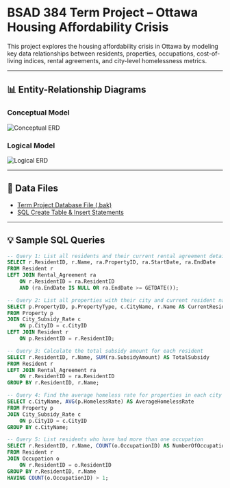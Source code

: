 # BSAD 384 Term Project – Ottawa Housing Affordability Crisis

This project explores the housing affordability crisis in Ottawa by modeling key data relationships between residents, properties, occupations, cost-of-living indices, rental agreements, and city-level homelessness metrics.

---

## 📊 Entity-Relationship Diagrams

### Conceptual Model  
![Conceptual ERD](images/ERD-Conceptual.png)

### Logical Model  
![Logical ERD](images/ERD-Logical.png)

---

## 📁 Data Files

- [Term Project Database File (.bak)](https://stfxcamy.sharepoint.com/:u:/g/personal/x2022akx_stfx_ca/EaQAQZnJnjJPpq0vXC00qewBDyLvqlXgVi1_4hNgNOADvg)
- [SQL Create Table & Insert Statements](https://stfxca-my.sharepoint.com/:u:/g/personal/x2022akx_stfx_ca/EUDbdE5IcZJDspc2jF-j5FcBnmy61EKet8dSSWuKKVWEwA)

---

## 💡 Sample SQL Queries

```sql
-- Query 1: List all residents and their current rental agreement details
SELECT r.ResidentID, r.Name, ra.PropertyID, ra.StartDate, ra.EndDate
FROM Resident r
LEFT JOIN Rental_Agreement ra 
    ON r.ResidentID = ra.ResidentID 
    AND (ra.EndDate IS NULL OR ra.EndDate >= GETDATE());

-- Query 2: List all properties with their city and current resident name
SELECT p.PropertyID, p.PropertyType, c.CityName, r.Name AS CurrentResident
FROM Property p
JOIN City_Subsidy_Rate c 
    ON p.CityID = c.CityID
LEFT JOIN Resident r 
    ON p.ResidentID = r.ResidentID;

-- Query 3: Calculate the total subsidy amount for each resident
SELECT r.ResidentID, r.Name, SUM(ra.SubsidyAmount) AS TotalSubsidy
FROM Resident r
LEFT JOIN Rental_Agreement ra 
    ON r.ResidentID = ra.ResidentID
GROUP BY r.ResidentID, r.Name;

-- Query 4: Find the average homeless rate for properties in each city
SELECT c.CityName, AVG(p.HomelessRate) AS AverageHomelessRate
FROM Property p
JOIN City_Subsidy_Rate c 
    ON p.CityID = c.CityID
GROUP BY c.CityName;

-- Query 5: List residents who have had more than one occupation
SELECT r.ResidentID, r.Name, COUNT(o.OccupationID) AS NumberOfOccupations
FROM Resident r
JOIN Occupation o 
    ON r.ResidentID = o.ResidentID
GROUP BY r.ResidentID, r.Name
HAVING COUNT(o.OccupationID) > 1;
